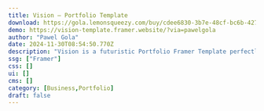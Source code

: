```yaml
---
title: Vision — Portfolio Template
download: https://gola.lemonsqueezy.com/buy/cdee6830-3b7e-48cf-bc6b-427e90364a7e?aff=YGGpO5
demo: https://vision-template.framer.website/?via=pawelgola
author: "Pawel Gola"
date: 2024-11-30T08:54:50.770Z
description: "Vision is a futuristic Portfolio Framer Template perfectly suited for your personal portfolio."
ssg: ["Framer"]
css: []
ui: []
cms: []
category: [Business,Portfolio]
draft: false
---
```

